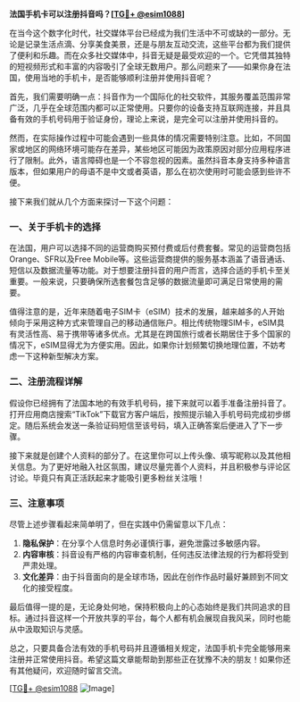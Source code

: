 **法国手机卡可以注册抖音吗？[[TG💪+ @esim1088](https://t.me/s/esim1088)]**

在当今这个数字化时代，社交媒体平台已经成为我们生活中不可或缺的一部分。无论是记录生活点滴、分享美食美景，还是与朋友互动交流，这些平台都为我们提供了便利和乐趣。而在众多社交媒体中，抖音无疑是最受欢迎的一个。它凭借其独特的短视频形式和丰富的内容吸引了全球无数用户。那么问题来了——如果你身在法国，使用当地的手机卡，是否能够顺利注册并使用抖音呢？

首先，我们需要明确一点：抖音作为一个国际化的社交软件，其服务覆盖范围非常广泛，几乎在全球范围内都可以正常使用。只要你的设备支持互联网连接，并且具备有效的手机号码用于验证身份，理论上来说，是完全可以注册并使用抖音的。

然而，在实际操作过程中可能会遇到一些具体的情况需要特别注意。比如，不同国家或地区的网络环境可能存在差异，某些地区可能因为政策原因对部分应用程序进行了限制。此外，语言障碍也是一个不容忽视的因素。虽然抖音本身支持多种语言版本，但如果用户的母语不是中文或者英语，那么在初次使用时可能会感到些许不便。

接下来我们就从几个方面来探讨一下这个问题：

### 一、关于手机卡的选择

在法国，用户可以选择不同的运营商购买预付费或后付费套餐。常见的运营商包括Orange、SFR以及Free Mobile等。这些运营商提供的服务基本涵盖了语音通话、短信以及数据流量等功能。对于想要注册抖音的用户而言，选择合适的手机卡至关重要。一般来说，只要确保所选套餐包含足够的数据流量即可满足日常使用的需要。

值得注意的是，近年来随着电子SIM卡（eSIM）技术的发展，越来越多的人开始倾向于采用这种方式来管理自己的移动通信账户。相比传统物理SIM卡，eSIM具有灵活性高、易于携带等诸多优点。尤其是在跨国旅行或者长期居住于多个国家的情况下，eSIM显得尤为方便实用。因此，如果你计划频繁切换地理位置，不妨考虑一下这种新型解决方案。

### 二、注册流程详解

假设你已经拥有了法国本地的有效手机号码，接下来就可以着手准备注册抖音了。打开应用商店搜索“TikTok”下载官方客户端后，按照提示输入手机号码完成初步绑定。随后系统会发送一条验证码短信至该号码，填入正确答案后便进入了下一步骤。

接下来就是创建个人资料的部分了。在这里你可以上传头像、填写昵称以及其他相关信息。为了更好地融入社区氛围，建议尽量完善个人资料，并且积极参与评论区讨论。毕竟只有真正活跃起来才能吸引更多粉丝关注哦！

### 三、注意事项

尽管上述步骤看起来简单明了，但在实践中仍需留意以下几点：

1. **隐私保护**：在分享个人信息时务必谨慎行事，避免泄露过多敏感内容。
2. **内容审核**：抖音设有严格的内容审查机制，任何违反法律法规的行为都将受到严肃处理。
3. **文化差异**：由于抖音面向的是全球市场，因此在创作作品时最好兼顾到不同文化的接受程度。

最后值得一提的是，无论身处何地，保持积极向上的心态始终是我们共同追求的目标。通过抖音这样一个开放共享的平台，每个人都有机会展现自我风采，同时也能从中汲取知识与灵感。

总之，只要具备合法有效的手机号码并且遵循相关规定，法国手机卡完全能够用来注册并正常使用抖音。希望这篇文章能帮助到那些正在犹豫不决的朋友！如果你还有其他疑问，欢迎随时留言交流。

[[TG💪+ @esim1088](https://t.me/s/esim1088) ![Image](https://i.postimg.cc/4NQfJmqS/Snipaste-2025-05-13-00-14-12.png)]